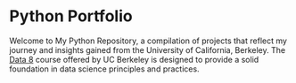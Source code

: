 # Python Portfolio
Welcome to My Python Repository, a compilation of projects that reflect my journey and insights gained from the University of California, Berkeley. The [Data 8](http://www.data8.org/) course offered by UC Berkeley is designed to provide a solid foundation in data science principles and practices.
